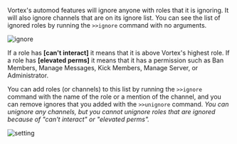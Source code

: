 Vortex's automod features will ignore anyone with roles that it is ignoring. It will also ignore channels that are on its ignore list. You can see the list of ignored roles by running the `>>ignore` command with no arguments.

![ignore](http://i.imgur.com/SCpgqoy.png)

If a role has **[can't interact]** it means that it is above Vortex's highest role. If a role has **[elevated perms]** it means that it has a permission such as Ban Members, Manage Messages, Kick Members, Manage Server, or Administrator.

You can add roles (or channels) to this list by running the `>>ignore` command with the name of the role or a mention of the channel, and you can remove ignores that you added with the `>>unignore` command. *You can unignore any channels, but you cannot unignore roles that are ignored because of "can't interact" or "elevated perms".*

![setting](http://i.imgur.com/rFtXQxu.png)